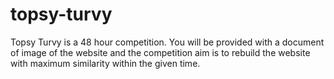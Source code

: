 # topsy-turvy
Topsy Turvy is a 48 hour competition. You will be provided with a document of image of  the website and the competition aim is to rebuild the website with maximum similarity within the given time.
